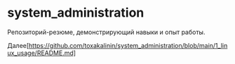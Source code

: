 # system_administration
Репозиторий-резюме, демонстрирующий навыки и опыт работы.

Далее[https://github.com/toxakalinin/system_administration/blob/main/1_linux_usage/README.md]
